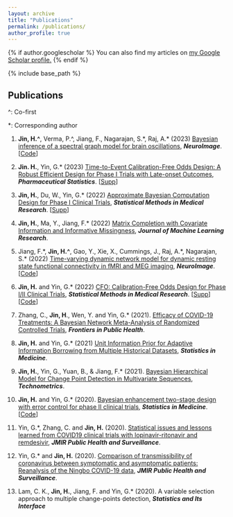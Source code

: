 ```yaml
---
layout: archive
title: "Publications"
permalink: /publications/
author_profile: true
---
```


{% if author.googlescholar %}
  You can also find my articles on <u><a href="{{author.googlescholar}}">my Google Scholar profile</a>.</u>
{% endif %}

{% include base_path %}


<!--
## **Manuscripts**
-->

## **Publications**

^: Co-first

*: Corresponding author

1. **Jin, H.^**, Verma, P.^, Jiang, F., Nagarajan, S.*, Raj, A.\* (2023) 
[Bayesian inference of a spectral graph model for brain oscillations](http://jinhuaqing.github.io/files/Jin_et_al_NeuroImage_2023.pdf), 
***NeuroImage***.
[[Code](https://github.com/JINhuaqing/SBI-SGM)]

1. **Jin. H.**, Yin, G.\* (2023)
[Time-to-Event Calibration-Free Odds Design: A Robust Efficient
Design for Phase I Trials with Late-onset Outcomes](http://jinhuaqing.github.io/files/TITE-CFO.pdf), 
***Pharmaceutical Statistics***. 
[[Supp](http://jinhuaqing.github.io/files/TITE-CFO_supp.pdf)]

1. **Jin, H.**, Du, W., Yin, G.\* (2022)
[Approximate Bayesian Computation Design for Phase I Clinical
Trials](http://jinhuaqing.github.io/files/ABC-main.pdf), 
***Statistical Methods in Medical Research***.
[[Supp](http://jinhuaqing.github.io/files/ABC-supp.pdf)]

1. **Jin, H.**, Ma, Y., Jiang, F.\* (2022)
[Matrix Completion with Covariate Information and
Informative Missingness](http://jinhuaqing.github.io/files/MNAR.pdf), 
***Journal of Machine Learning Research***.  

1. Jiang, F.\*, **Jin, H.^**, Gao, Y., Xie, X., Cummings, J., Raj, A.\*, Nagarajan, S.* (2022) 
[Time-varying dynamic network model for dynamic resting state functional connectivity in fMRI and MEG imaging](https://doi.org/10.1016/j.neuroimage.2022.119131), ***NeuroImage***. 
[[Code](https://github.com/JINhuaqing/TVDN)]

1. **Jin, H.** and Yin, G.\* (2022)
[CFO: Calibration-Free Odds Design for Phase I/II Clinical Trials](http://jinhuaqing.github.io/files/CFO.pdf), ***Statistical Methods in Medical Research***. [[Supp](http://jinhuaqing.github.io/files/CFO-supp.pdf)] [[Code](https://github.com/JINhuaqing/CFO)]

1. Zhang, C., **Jin, H**., Wen, Y. and Yin, G.\* (2021). 
[Efficacy of COVID-19 Treatments: A Bayesian Network Meta-Analysis of Randomized Controlled Trials](http://jinhuaqing.github.io/files/metaCOVID19.pdf), 
***Frontiers in Public Health***.

1. **Jin, H.** and Yin, G.\* (2021) 
[Unit Information Prior for Adaptive Information Borrowing from Multiple Historical Datasets](http://jinhuaqing.github.io/files/UIP.pdf),
***Statistics in Medicine***.

1.  **Jin, H.**, Yin, G., Yuan, B., & Jiang, F.\* (2021). 
[Bayesian Hierarchical Model for Change Point Detection in Multivariate Sequences](http://jinhuaqing.github.io/files/mulseq-tech-final-both.pdf),
***Technometrics***.  <!--[[Code](https://github.com/JINhuaqing/multseq)]-->


1.  **Jin, H.** and Yin, G.\* (2020). 
[Bayesian enhancement two-stage design with error control for
phase II clinical trials](http://jinhuaqing.github.io/files/BETEC.pdf), 
***Statistics in Medicine***. [[Code](https://github.com/JINhuaqing/BETEC)]

1. Yin, G.\*, Zhang, C. and **Jin, H.** (2020). 
[Statistical issues and lessons learned from COVID19 clinical trials with lopinavir-ritonavir and remdesivir](https://publichealth.jmir.org/2020/3/e19538/),
***JMIR Public Health and Surveillance***.


1. Yin, G.\* and **Jin, H.** (2020). 
[Comparison of transmissibility of coronavirus between symptomatic
and asymptomatic patients: Reanalysis of the Ningbo COVID-19 data](https://www.ncbi.nlm.nih.gov/pmc/articles/PMC7257483/),
***JMIR Public Health and Surveillance***.

1. Lam, C. K., **Jin, H.**, Jiang, F. and Yin, G.\* (2020). 
A variable selection approach to multiple change-points detection,
***Statistics and Its Interface***
  